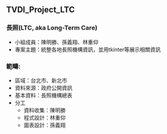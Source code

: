 ## TVDI_Project_LTC
### 長照(LTC, aka Long-Term Care)

* 小組成員：陳明勝、孫義翔、林重仰
* 專案主題：統整各地長照機構資訊，並用tkinter等展示相關資訊

### 範疇:
* 區域：台北市、新北市
* 資料來源：政府公開資訊
* 基本資料：長照機構總表
* 分工
  *  資料收集：陳明勝
  *  程式設計：林重仰
  *  圖表設計：孫義翔


